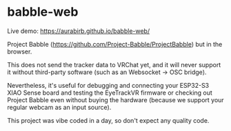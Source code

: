 # babble-web

Live demo: https://aurabirb.github.io/babble-web/

Project Babble (https://github.com/Project-Babble/ProjectBabble) but in the browser.

This does not send the tracker data to VRChat yet, and it will never support it without third-party software (such as an Websocket -> OSC bridge).

Nevertheless, it's useful for debugging and connecting your ESP32-S3 XIAO Sense board and testing the EyeTrackVR firmware or checking out Project Babble even without buying the hardware (because we support your regular webcam as an input source).

This project was vibe coded in a day, so don't expect any quality code.

